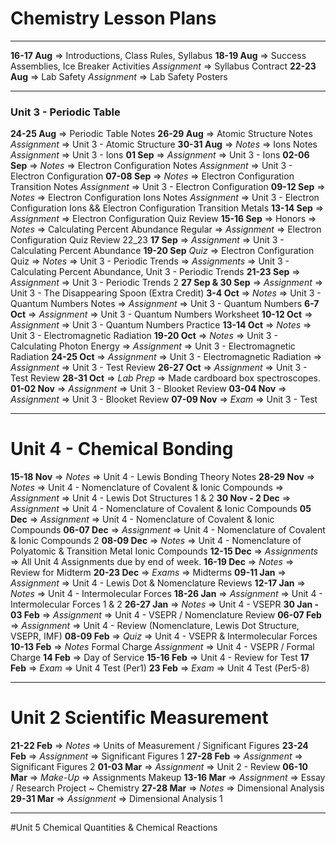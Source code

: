 # Chemistry Lesson Plans

***

**16-17 Aug** => Introductions, Class Rules, Syllabus
**18-19 Aug** => Success Assemblies, Ice Breaker Activities
*Assignment* => Syllabus Contract
**22-23 Aug** => Lab Safety
*Assignment* => Lab Safety Posters

***

### Unit 3 - Periodic Table
**24-25 Aug** => Periodic Table Notes
**26-29 Aug** => Atomic Structure Notes
*Assignment* => Unit 3 - Atomic Structure
**30-31 Aug** => *Notes* => Ions Notes
*Assignment* => Unit 3 - Ions
**01 Sep** => *Assignment* => Unit 3 - Ions
**02-06 Sep** => *Notes* => Electron Configuration Notes
*Assignment* => Unit 3 - Electron Configuration
**07-08 Sep** => *Notes* => Electron Configuration Transition Notes
*Assignment* => Unit 3 - Electron Configuration
**09-12 Sep** => *Notes* => Electron Configuration Ions Notes
*Assignment* => Unit 3 - Electron Configuration Ions && Electron Configuration Transition Metals
**13-14 Sep** => *Assignment* => Electron Configuration Quiz Review
**15-16 Sep** => Honors => *Notes* => Calculating Percent Abundance
Regular => *Assignment* => Electron Configuration Quiz Review 22_23
**17 Sep** => *Assignment* => Unit 3 - Calculating Percent Abundance
**19-20 Sep** *Quiz* => Electron Configuration Quiz => *Notes* => Unit 3 - Periodic Trends => *Assignments* => Unit 3 - Calculating Percent Abundance, Unit 3 - Periodic Trends 
**21-23 Sep** => *Assignment* => Unit 3 - Periodic Trends 2
**27 Sep & 30 Sep** => *Assignment* => Unit 3 - The Disappearing Spoon (Extra Credit)
**3-4 Oct** => *Notes* => Unit 3 - Quantum Numbers Notes => *Assignment* => Unit 3 - Quantum Numbers
**6-7 Oct** => *Assignment* => Unit 3 - Quantum Numbers Worksheet
**10-12 Oct** => *Assignment* => Unit 3 - Quantum Numbers Practice
**13-14 Oct** => *Notes* => Unit 3 - Electromagnetic Radiation
**19-20 Oct** => *Notes* => Unit 3 - Calculating Photon Energy => *Assignment* => Unit 3 - Electromagnetic Radiation
**24-25 Oct** => *Assignment* => Unit 3 - Electromagnetic Radiation => *Assignment* => Unit 3 - Test Review
**26-27 Oct** => *Assignment* => Unit 3 - Test Review
**28-31 Oct** => *Lab Prep* => Made cardboard box spectroscopes.
**01-02 Nov** => *Assignment* => Unit 3 - Blooket Review
**03-04 Nov** => *Assignment* => Unit 3 - Blooket Review
**07-09 Nov** => *Exam* => Unit 3 - Test

***
# Unit 4 - Chemical Bonding

**15-18 Nov** => *Notes* => Unit 4 - Lewis Bonding Theory Notes
**28-29 Nov** => *Notes* => Unit 4 - Nomenclature of Covalent & Ionic Compounds => *Assignment* => Unit 4 - Lewis Dot Structures 1 & 2
**30 Nov - 2 Dec** => *Assignment* => Unit 4 - Nomenclature of Covalent & Ionic Compounds
**05 Dec** => *Assignment* => Unit 4 - Nomenclature of Covalent & Ionic Compounds
**06-07 Dec** => *Assignment* => Unit 4 - Nomenclature of Covalent & Ionic Compounds 2
**08-09 Dec** => *Notes* => Unit 4 - Nomenclature of Polyatomic & Transition Metal Ionic Compounds
**12-15 Dec** => *Assignments* => All Unit 4 Assignments due by end of week.
**16-19 Dec** => *Notes* => Review for Midterm
**20-23 Dec** => *Exams* => Midterms
**09-11 Jan** => *Assignment* => Unit 4 - Lewis Dot & Nomenclature Reviews
**12-17 Jan** => *Notes* => Unit 4 - Intermolecular Forces
**18-26 Jan** => *Assignment* => Unit 4 - Intermolecular Forces 1 & 2
**26-27 Jan** => *Notes* => Unit 4 - VSEPR
**30 Jan - 03 Feb** => *Assignment* => Unit 4 - VSEPR / Nomenclature Review
**06-07 Feb** => *Assignment* => Unit 4 - Review (Nomenclature, Lewis Dot Structure, VSEPR, IMF)
**08-09 Feb** => *Quiz* => Unit 4 - VSEPR & Intermolecular Forces
**10-13 Feb** => *Notes* Formal Charge *Assignment* => Unit 4 - VSEPR / Formal Charge
**14 Feb** => Day of Service
**15-16 Feb** => Unit 4 - Review for Test
**17 Feb** => *Exam* => Unit 4 Test (Per1)
**23 Feb** => *Exam* => Unit 4 Test (Per5-8)
***

# Unit 2 Scientific Measurement
**21-22 Feb** => *Notes* => Units of Measurement / Significant Figures
**23-24 Feb** => *Assignment* => Significant Figures 1
**27-28 Feb** => *Assignment* => Significant Figures 2
**01-03 Mar** => *Assignment* => Unit 2 - Review
**06-10 Mar** => *Make-Up* => Assignments Makeup
**13-16 Mar** => *Assignment* => Essay / Research Project ~ Chemistry
**27-28 Mar** => *Notes* => Dimensional Analysis
**29-31 Mar** => *Assignment* => Dimensional Analysis 1

***

#Unit 5 Chemical Quantities & Chemical Reactions



